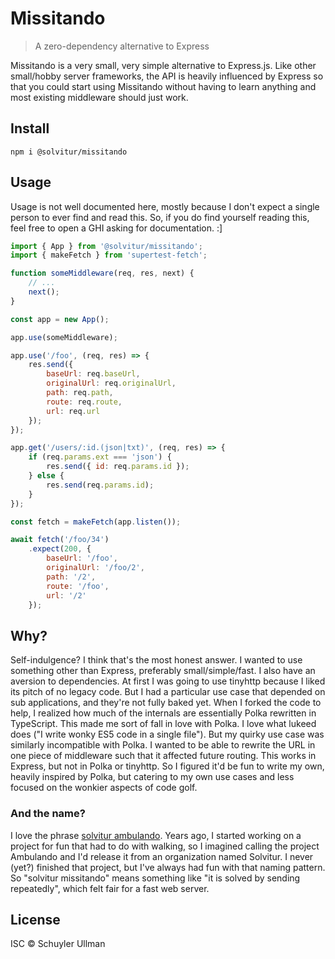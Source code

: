 # Missitando

> A zero-dependency alternative to Express

Missitando is a very small, very simple alternative to Express.js. Like other
small/hobby server frameworks, the API is heavily influenced by Express so that
you could start using Missitando without having to learn anything and most
existing middleware should just work.

## Install

```
npm i @solvitur/missitando
```

## Usage

Usage is not well documented here, mostly because I don't expect a single person
to ever find and read this. So, if you do find yourself reading this, feel free
to open a GHI asking for documentation. :]

```js
import { App } from '@solvitur/missitando';
import { makeFetch } from 'supertest-fetch';

function someMiddleware(req, res, next) {
	// ...
	next();
}

const app = new App();

app.use(someMiddleware);

app.use('/foo', (req, res) => {
	res.send({
		baseUrl: req.baseUrl,
		originalUrl: req.originalUrl,
		path: req.path,
		route: req.route,
		url: req.url
	});
});

app.get('/users/:id.(json|txt)', (req, res) => {
	if (req.params.ext === 'json') {
		res.send({ id: req.params.id });
	} else {
		res.send(req.params.id);
	}
});

const fetch = makeFetch(app.listen());

await fetch('/foo/34')
	.expect(200, {
		baseUrl: '/foo',
		originalUrl: '/foo/2',
		path: '/2',
		route: '/foo',
		url: '/2'
	});
```

## Why?

Self-indulgence? I think that's the most honest answer. I wanted to use
something other than Express, preferably small/simple/fast. I also have an
aversion to dependencies. At first I was going to use tinyhttp because I liked
its pitch of no legacy code. But I had a particular use case that depended on
sub applications, and they're not fully baked yet. When I forked the code to
help, I realized how much of the internals are essentially Polka rewritten in
TypeScript. This made me sort of fall in love with Polka. I love what lukeed
does ("I write wonky ES5 code in a single file"). But my quirky use case was
similarly incompatible with Polka. I wanted to be able to rewrite the URL in
one piece of middleware such that it affected future routing. This works in
Express, but not in Polka or tinyhttp. So I figured it'd be fun to write my own,
heavily inspired by Polka, but catering to my own use cases and less focused
on the wonkier aspects of code golf.

### And the name?

I love the phrase [solvitur ambulando](https://en.wikipedia.org/wiki/Solvitur_ambulando).
Years ago, I started working on a project for fun that had to do with walking,
so I imagined calling the project Ambulando and I'd release it from an
organization named Solvitur. I never (yet?) finished that project, but I've
always had fun with that naming pattern. So "solvitur missitando" means
something like "it is solved by sending repeatedly", which felt fair for a
fast web server.

## License

ISC &copy; Schuyler Ullman
